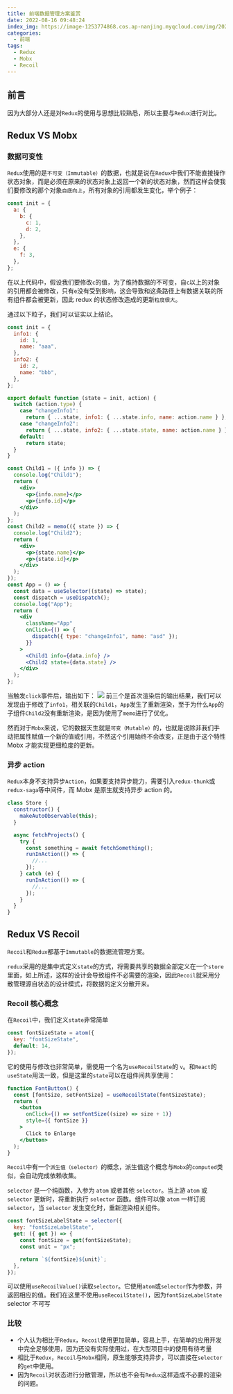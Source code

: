 ```yaml
---
title: 前端数据管理方案鉴赏
date: 2022-08-16 09:48:24
index_img: https://image-1253774868.cos.ap-nanjing.myqcloud.com/img/20220816094915.png
categories:
  - 前端
tags:
  - Redux
  - Mobx
  - Recoil
---
```


## 前言

因为大部分人还是对`Redux`的使用与思想比较熟悉，所以主要与`Redux`进行对比。

## Redux VS Mobx

### 数据可变性

`Redux`使用的是`不可变（Immutable）`的数据，也就是说在`Redux`中我们不能直接操作状态对象，而是必须在原来的状态对象上返回一个新的状态对象，然而这样会使我们要修改的那个对象`自底向上`，所有对象的引用都发生变化，举个例子：

```javascript
const init = {
  a: {
    b: {
      c: 1,
      d: 2,
    },
  },
  e: {
    f: 3,
  },
};
```

在以上代码中，假设我们要修改`c`的值，为了维持数据的不可变，自`c`以上的对象的引用都会被修改，只有`e`没有受到影响，这会导致和这条路径上有数据关联的所有组件都会被更新，因此 redux 的状态修改造成的更新`粒度很大`。

通过以下粒子，我们可以证实以上结论。

```javascript
const init = {
  info1: {
    id: 1,
    name: "aaa",
  },
  info2: {
    id: 2,
    name: "bbb",
  },
};

export default function (state = init, action) {
  switch (action.type) {
    case "changeInfo1":
      return { ...state, info1: { ...state.info, name: action.name } };
    case "changeInfo2":
      return { ...state, info2: { ...state.state, name: action.name } };
    default:
      return state;
  }
}
```

```jsx
const Child1 = ({ info }) => {
  console.log("Child1");
  return (
    <div>
      <p>{info.name}</p>
      <p>{info.id}</p>
    </div>
  );
};
const Child2 = memo(({ state }) => {
  console.log("Child2");
  return (
    <div>
      <p>{state.name}</p>
      <p>{state.id}</p>
    </div>
  );
});
const App = () => {
  const data = useSelector((state) => state);
  const dispatch = useDispatch();
  console.log("App");
  return (
    <div
      className="App"
      onClick={() => {
        dispatch({ type: "changeInfo1", name: "asd" });
      }}
    >
      <Child1 info={data.info} />
      <Child2 state={data.state} />
    </div>
  );
};
```

当触发`click`事件后，输出如下：
![](https://image-1253774868.cos.ap-nanjing.myqcloud.com/img/20220815172024.png)
前三个是首次渲染后的输出结果，我们可以发现由于修改了`info1`，相关联的`Child1`，`App`发生了重新渲染，至于为什么`App`的子组件`Child2`没有重新渲染，是因为使用了`memo`进行了优化。

然而对于`Mobx`来说，它的数据天生就是`可变（Mutable）`的，也就是说除非我们手动把属性赋值一个新的值或引用，不然这个引用始终不会改变，正是由于这个特性 Mobx 才能实现更细粒度的更新。

### 异步 action

`Redux`本身不支持异步`Action`，如果要支持异步能力，需要引入`redux-thunk`或`redux-saga`等中间件，而 Mobx 是原生就支持异步 action 的。

```javascript
class Store {
  constructor() {
    makeAutoObservable(this);
  }

  async fetchProjects() {
    try {
      const something = await fetchSomething();
      runInAction(() => {
        //...
      });
    } catch (e) {
      runInAction(() => {
        //...
      });
    }
  }
}
```

## Redux VS Recoil

`Recoil`和`Redux`都基于`Immutable`的数据流管理方案。

`redux`采用的是集中式定义`state`的方式，将需要共享的数据全部定义在一个`store`里面，如上所述，这样的设计会导致组件不必需要的渲染，因此`Recoil`就采用分散管理源自状态的设计模式，将数据的定义分散开来。

### Recoil 核心概念

在`Recoil`中，我们定义`state`非常简单

```javascript
const fontSizeState = atom({
  key: "fontSizeState",
  default: 14,
});
```

它的使用与修改也非常简单，需使用一个名为`useRecoilState`的 `v`。和`React`的`useState`用法一致，但是这里的`state`可以在组件间共享使用：

```jsx
function FontButton() {
  const [fontSize, setFontSize] = useRecoilState(fontSizeState);
  return (
    <button
      onClick={() => setFontSize((size) => size + 1)}
      style={{ fontSize }}
    >
      Click to Enlarge
    </button>
  );
}
```

`Recoil`中有一个`派生值（selector）`的概念，派生值这个概念与`Mobx`的`computed`类似，会自动完成依赖收集。

`selector` 是一个纯函数，入参为 `atom` 或者其他 `selector`。当上游 `atom` 或 `selector` 更新时，将重新执行 `selector` 函数。组件可以像 `atom` 一样订阅 `selector`，当 `selector` 发生变化时，重新渲染相关组件。

```javascript
const fontSizeLabelState = selector({
  key: "fontSizeLabelState",
  get: ({ get }) => {
    const fontSize = get(fontSizeState);
    const unit = "px";

    return `${fontSize}${unit}`;
  },
});
```

可以使用`useRecoilValue()`读取`selector`。它使用`atom`或`selector`作为参数，并返回相应的值。我们在这里不使用`useRecoilState()`，因为`fontSizeLabelState` selector 不可写

### 比较

- 个人认为相比于`Redux`，`Recoil`使用更加简单，容易上手，在简单的应用开发中完全足够使用，因为还没有实际使用过，在大型项目中的使用有待考量
- 相比于`Redux`，`Recoil`与`Mobx`相同，原生能够支持异步，可以直接在`selector`的`get`中使用。
- 因为`Recoil`对状态进行分散管理，所以也不会有`Redux`这样造成不必要的渲染的问题。
